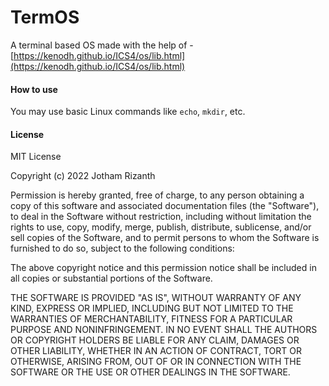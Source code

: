 # TermOS
A terminal based OS made with the help of - [https://kenodh.github.io/ICS4/os/lib.html](https://kenodh.github.io/ICS4/os/lib.html)

#### How to use
You may use basic Linux commands like `echo`, `mkdir`, etc. 

#### License
MIT License

Copyright (c) 2022 Jotham Rizanth

Permission is hereby granted, free of charge, to any person obtaining a copy
of this software and associated documentation files (the "Software"), to deal
in the Software without restriction, including without limitation the rights
to use, copy, modify, merge, publish, distribute, sublicense, and/or sell
copies of the Software, and to permit persons to whom the Software is
furnished to do so, subject to the following conditions:

The above copyright notice and this permission notice shall be included in all
copies or substantial portions of the Software.

THE SOFTWARE IS PROVIDED "AS IS", WITHOUT WARRANTY OF ANY KIND, EXPRESS OR
IMPLIED, INCLUDING BUT NOT LIMITED TO THE WARRANTIES OF MERCHANTABILITY,
FITNESS FOR A PARTICULAR PURPOSE AND NONINFRINGEMENT. IN NO EVENT SHALL THE
AUTHORS OR COPYRIGHT HOLDERS BE LIABLE FOR ANY CLAIM, DAMAGES OR OTHER
LIABILITY, WHETHER IN AN ACTION OF CONTRACT, TORT OR OTHERWISE, ARISING FROM,
OUT OF OR IN CONNECTION WITH THE SOFTWARE OR THE USE OR OTHER DEALINGS IN THE
SOFTWARE.
